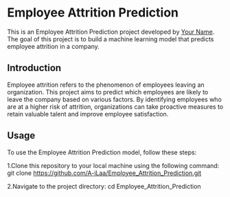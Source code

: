 # Employee Attrition Prediction

This is an Employee Attrition Prediction project developed by [Your Name](https://github.com/A-iLaa). The goal of this project is to build a machine learning model that predicts employee attrition in a company.


## Introduction

Employee attrition refers to the phenomenon of employees leaving an organization. This project aims to predict which employees are likely to leave the company based on various factors. By identifying employees who are at a higher risk of attrition, organizations can take proactive measures to retain valuable talent and improve employee satisfaction.

## Usage

To use the Employee Attrition Prediction model, follow these steps:

1.Clone this repository to your local machine using the following command:
git clone https://github.com/A-iLaa/Employee_Attrition_Prediction.git

2.Navigate to the project directory:
cd Employee_Attrition_Prediction


